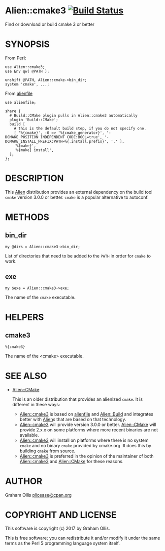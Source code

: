 # Alien::cmake3 [![Build Status](https://secure.travis-ci.org/plicease/Alien-cmake3.png)](http://travis-ci.org/plicease/Alien-cmake3)

Find or download or build cmake 3 or better

# SYNOPSIS

From Perl:

    use Alien::cmake3;
    use Env qw( @PATH );
    
    unshift @PATH, Alien::cmake->bin_dir;
    system 'cmake', ...;

From [alienfile](https://metacpan.org/pod/alienfile)

    use alienfile;
    
    share {
      # Build::CMake plugin pulls in Alien::cmake3 automatically
      plugin 'Build::CMake';
      build [
        # this is the default build step, if you do not specify one.
        [ '%{cmake}', -G => '%{cmake_generator}', '-DCMAKE_POSITION_INDEPENDENT_CODE:BOOL=true', '-DCMAKE_INSTALL_PREFIX:PATH=%{.install.prefix}', '.' ],
        '%{make}',
        '%{make} install',
      ];
    };

# DESCRIPTION

This [Alien](https://metacpan.org/pod/Alien) distribution provides an external dependency on the build tool `cmake`
version 3.0.0 or better.  `cmake` is a popular alternative to autoconf.

# METHODS

## bin\_dir

    my @dirs = Alien::cmake3->bin_dir;

List of directories that need to be added to the `PATH` in order for `cmake` to work.

## exe

    my $exe = Alien::cmake3->exe;

The name of the `cmake` executable.

# HELPERS

## cmake3

    %{cmake3}

The name of the &lt;cmake> executable.

# SEE ALSO

- [Alien::CMake](https://metacpan.org/pod/Alien::CMake)

    This is an older distribution that provides an alienized `cmake`.  It is different in
    these ways:

    - [Alien::cmake3](https://metacpan.org/pod/Alien::cmake3) is based on [alienfile](https://metacpan.org/pod/alienfile) and [Alien::Build](https://metacpan.org/pod/Alien::Build) and integrates better with [Alien](https://metacpan.org/pod/Alien)s that are based on that technology.
    - [Alien::cmake3](https://metacpan.org/pod/Alien::cmake3) will provide version 3.0.0 or better.  [Alien::CMake](https://metacpan.org/pod/Alien::CMake) will provide 2.x.x on some platforms where more recent binaries are not available.
    - [Alien::cmake3](https://metacpan.org/pod/Alien::cmake3) will install on platforms where there is no system `cmake` and no binary `cmake` provided by cmake.org.  It does this by building `cmake` from source.
    - [Alien::cmake3](https://metacpan.org/pod/Alien::cmake3) is preferred in the opinion of the maintainer of both [Alien::cmake3](https://metacpan.org/pod/Alien::cmake3) and [Alien::CMake](https://metacpan.org/pod/Alien::CMake) for these reasons.

# AUTHOR

Graham Ollis <plicease@cpan.org>

# COPYRIGHT AND LICENSE

This software is copyright (c) 2017 by Graham Ollis.

This is free software; you can redistribute it and/or modify it under
the same terms as the Perl 5 programming language system itself.
